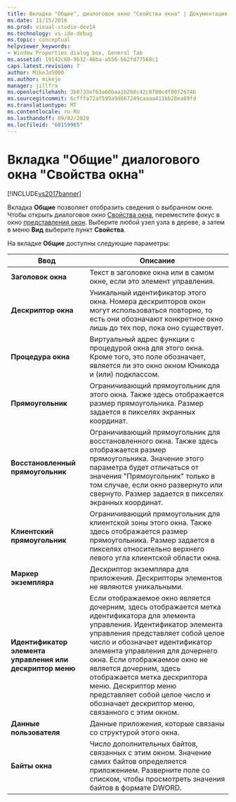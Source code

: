 ```yaml
---
title: Вкладка "Общие", диалоговое окно "Свойства окна" | Документация Майкрософт
ms.date: 11/15/2016
ms.prod: visual-studio-dev14
ms.technology: vs-ide-debug
ms.topic: conceptual
helpviewer_keywords:
- Window Properties dialog box, General Tab
ms.assetid: 19142c60-9b32-46ba-a556-b62fd77568c1
caps.latest.revision: 7
author: MikeJo5000
ms.author: mikejo
manager: jillfra
ms.openlocfilehash: 3b8733ef63a60baa1b268c42c8780cdf80f2674b
ms.sourcegitcommit: 6cfffa72af599a9d667249caaaa411bb28ea69fd
ms.translationtype: MT
ms.contentlocale: ru-RU
ms.lasthandoff: 09/02/2020
ms.locfileid: "68159965"
---
```

# <a name="general-tab-window-properties-dialog-box"></a>Вкладка "Общие" диалогового окна "Свойства окна"
[!INCLUDE[vs2017banner](../includes/vs2017banner.md)]

Вкладка **Общие** позволяет отобразить сведения о выбранном окне. Чтобы открыть диалоговое окно [Свойства окна](../debugger/window-properties-dialog-box.md), переместите фокус в окно [представления окон](../debugger/windows-view.md). Выберите любой узел узла в дереве, а затем в меню **Вид** выберите пункт **Свойства**.  
  
 На вкладке **Общие** доступны следующие параметры:  
  
|Ввод|Описание|  
|-----------|-----------------|  
|**Заголовок окна**|Текст в заголовке окна или в самом окне, если это элемент управления.|  
|**Дескриптор окна**|Уникальный идентификатор этого окна. Номера дескрипторов окон могут использоваться повторно, то есть они обозначают конкретное окно лишь до тех пор, пока оно существует.|  
|**Процедура окна**|Виртуальный адрес функции с процедурой окна для этого окна. Кроме того, это поле обозначает, является ли это окно окном Юникода и (или) подклассом.|  
|**Прямоугольник**|Ограничивающий прямоугольник для этого окна. Также здесь отображается размер прямоугольника. Размер задается в пикселях экранных координат.|  
|**Восстановленный прямоугольник**|Ограничивающий прямоугольник для восстановленного окна. Также здесь отображается размер прямоугольника. Значение этого параметра будет отличаться от значения "Прямоугольник" только в том случае, если окно развернуто или свернуто. Размер задается в пикселях экранных координат.|  
|**Клиентский прямоугольник**|Ограничивающий прямоугольник для клиентской зоны этого окна. Также здесь отображается размер прямоугольника. Размер задается в пикселях относительно верхнего левого угла клиентской области окна.|  
|**Маркер экземпляра**|Дескриптор экземпляра для приложения. Дескрипторы элементов не являются уникальными.|  
|**Идентификатор элемента управления или дескриптор меню**|Если отображаемое окно является дочерним, здесь отображается метка идентификатора для элемента управления. Идентификатор элемента управления представляет собой целое число и обозначает идентификатор элемента управления для дочернего окна. Если отображаемое окно не является дочерним, здесь отображается метка дескриптора меню. Дескриптор меню представляет собой целое число и обозначает дескриптор меню, связанного с этим окном.|  
|**Данные пользователя**|Данные приложения, которые связаны со структурой этого окна.|  
|**Байты окна**|Число дополнительных байтов, связанных с этим окном. Значение самих байтов определяется приложением. Разверните поле со списком, чтобы просмотреть значения байтов в формате DWORD.|
